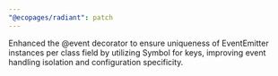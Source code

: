 ```yaml
---
"@ecopages/radiant": patch
---
```


Enhanced the @event decorator to ensure uniqueness of EventEmitter instances per class field by utilizing Symbol for keys, improving event handling isolation and configuration specificity.
